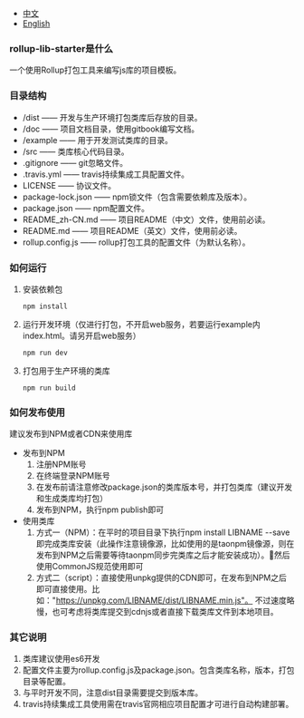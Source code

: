 * [中文](README.zh-CN.md)
* [English](README.md)

### rollup-lib-starter是什么

一个使用Rollup打包工具来编写js库的项目模板。

### 目录结构

- /dist —— 开发与生产环境打包类库后存放的目录。
- /doc —— 项目文档目录，使用gitbook编写文档。
- /example —— 用于开发测试类库的目录。
- /src —— 类库核心代码目录。
- .gitignore —— git忽略文件。
- .travis.yml —— travis持续集成工具配置文件。
- LICENSE —— 协议文件。
- package-lock.json —— npm锁文件（包含需要依赖库及版本）。
- package.json —— npm配置文件。
- README_zh-CN.md —— 项目README（中文）文件，使用前必读。
- README.md —— 项目README（英文）文件，使用前必读。
- rollup.config.js —— rollup打包工具的配置文件（为默认名称）。

### 如何运行

1. 安装依赖包

    ```
    npm install
    ```

2. 运行开发环境（仅进行打包，不开启web服务，若要运行example内index.html。请另开启web服务）

    ```
    npm run dev
    ```

3. 打包用于生产环境的类库

    ```
    npm run build
    ```

### 如何发布使用

建议发布到NPM或者CDN来使用库

* 发布到NPM
    1. 注册NPM账号
    2. 在终端登录NPM账号
    3. 在发布前请注意修改package.json的类库版本号，并打包类库（建议开发和生成类库均打包）
    4. 发布到NPM，执行npm publish即可
* 使用类库
    1. 方式一（NPM）：在平时的项目目录下执行npm install LIBNAME --save即完成类库安装（此操作注意镜像源，比如使用的是taonpm镜像源，则在发布到NPM之后需要等待taonpm同步完类库之后才能安装成功）。然后使用CommonJS规范使用即可
    2. 方式二（script）：直接使用unpkg提供的CDN即可，在发布到NPM之后即可直接使用。比如："https://unpkg.com/LIBNAME/dist/LIBNAME.min.js"。 不过速度略慢，也可考虑将类库提交到cdnjs或者直接下载类库文件到本地项目。

### 其它说明

1. 类库建议使用es6开发
2. 配置文件主要为rollup.config.js及package.json。包含类库名称，版本，打包目录等配置。
3. 与平时开发不同，注意dist目录需要提交到版本库。
4. travis持续集成工具使用需在travis官网相应项目配置才可进行自动构建部署。
